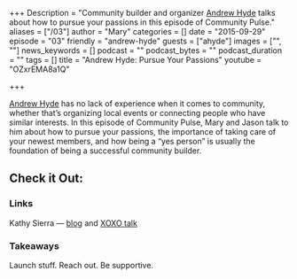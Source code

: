 +++
Description = "Community builder and organizer [Andrew Hyde](http://twitter.com/andrewhyde) talks about how to pursue your passions in this episode of Community Pulse."
aliases = ["/03"]
author = "Mary"
categories = []
date = "2015-09-29"
episode = "03"
friendly = "andrew-hyde"
guests = ["ahyde"]
images = ["", ""]
news_keywords = []
podcast = ""
podcast_bytes = ""
podcast_duration = ""
tags = []
title = "Andrew Hyde: Pursue Your Passions"
youtube = "OZxrEMA8a1Q"

+++

[Andrew Hyde](http://twitter.com/andrewhyde) has no lack of experience when it comes to community, whether that’s organizing local events or connecting people who have similar interests. In this episode of Community Pulse, Mary and Jason talk to him about how to pursue your passions, the importance of taking care of your newest members, and how being a “yes person” is usually the foundation of being a successful community builder.

<h2>Check it Out:</h2>
<h3>Links</h3>

Kathy Sierra — [blog](http://headrush.typepad.com/) and [XOXO talk](https://www.youtube.com/watch?v=Gyv-l0MWRQI)

<h3>Takeaways</h3>

Launch stuff. Reach out. Be supportive.
